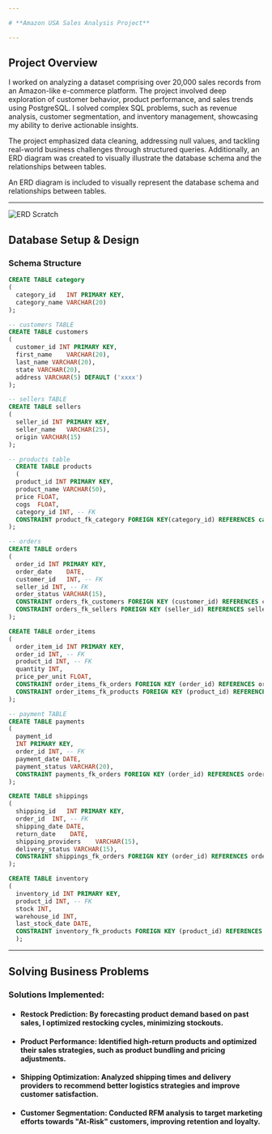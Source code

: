 ```yaml
---

# **Amazon USA Sales Analysis Project**

---
```


## **Project Overview**

I worked on analyzing a dataset comprising over 20,000 sales records from an Amazon-like e-commerce platform. The project involved deep exploration of customer behavior, product performance, and sales trends using PostgreSQL. I solved complex SQL problems, such as revenue analysis, customer segmentation, and inventory management, showcasing my ability to derive actionable insights.

The project emphasized data cleaning, addressing null values, and tackling real-world business challenges through structured queries. Additionally, an ERD diagram was created to visually illustrate the database schema and the relationships between tables.

An ERD diagram is included to visually represent the database schema and relationships between tables.

---

![ERD Scratch](https://github.com/SahiLmb/)

## **Database Setup & Design**

### **Schema Structure**

```sql
CREATE TABLE category
(
  category_id	INT PRIMARY KEY,
  category_name VARCHAR(20)
);

-- customers TABLE
CREATE TABLE customers
(
  customer_id INT PRIMARY KEY,	
  first_name	VARCHAR(20),
  last_name	VARCHAR(20),
  state VARCHAR(20),
  address VARCHAR(5) DEFAULT ('xxxx')
);

-- sellers TABLE
CREATE TABLE sellers
(
  seller_id INT PRIMARY KEY,
  seller_name	VARCHAR(25),
  origin VARCHAR(15)
);

-- products table
  CREATE TABLE products
  (
  product_id INT PRIMARY KEY,	
  product_name VARCHAR(50),	
  price	FLOAT,
  cogs	FLOAT,
  category_id INT, -- FK 
  CONSTRAINT product_fk_category FOREIGN KEY(category_id) REFERENCES category(category_id)
);

-- orders
CREATE TABLE orders
(
  order_id INT PRIMARY KEY, 	
  order_date	DATE,
  customer_id	INT, -- FK
  seller_id INT, -- FK 
  order_status VARCHAR(15),
  CONSTRAINT orders_fk_customers FOREIGN KEY (customer_id) REFERENCES customers(customer_id),
  CONSTRAINT orders_fk_sellers FOREIGN KEY (seller_id) REFERENCES sellers(seller_id)
);

CREATE TABLE order_items
(
  order_item_id INT PRIMARY KEY,
  order_id INT,	-- FK 
  product_id INT, -- FK
  quantity INT,	
  price_per_unit FLOAT,
  CONSTRAINT order_items_fk_orders FOREIGN KEY (order_id) REFERENCES orders(order_id),
  CONSTRAINT order_items_fk_products FOREIGN KEY (product_id) REFERENCES products(product_id)
);

-- payment TABLE
CREATE TABLE payments
(
  payment_id	
  INT PRIMARY KEY,
  order_id INT, -- FK 	
  payment_date DATE,
  payment_status VARCHAR(20),
  CONSTRAINT payments_fk_orders FOREIGN KEY (order_id) REFERENCES orders(order_id)
);

CREATE TABLE shippings
(
  shipping_id	INT PRIMARY KEY,
  order_id	INT, -- FK
  shipping_date DATE,	
  return_date	 DATE,
  shipping_providers	VARCHAR(15),
  delivery_status VARCHAR(15),
  CONSTRAINT shippings_fk_orders FOREIGN KEY (order_id) REFERENCES orders(order_id)
);

CREATE TABLE inventory
(
  inventory_id INT PRIMARY KEY,
  product_id INT, -- FK
  stock INT,
  warehouse_id INT,
  last_stock_date DATE,
  CONSTRAINT inventory_fk_products FOREIGN KEY (product_id) REFERENCES products(product_id)
  );
```

---

## Solving Business Problems

### Solutions Implemented:

- #### Restock Prediction: By forecasting product demand based on past sales, I optimized restocking cycles, minimizing stockouts.
- #### Product Performance: Identified high-return products and optimized their sales strategies, such as product bundling and pricing adjustments.
- #### Shipping Optimization: Analyzed shipping times and delivery providers to recommend better logistics strategies and improve customer satisfaction.
- #### Customer Segmentation: Conducted RFM analysis to target marketing efforts towards "At-Risk" customers, improving retention and loyalty.

